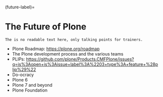 (future-label)=

# The Future of Plone

```{note}
The is no readable text here, only talking points for trainers.
```

- Plone Roadmap: <https://plone.org/roadmap>
- The Plone development process and the various teams
- PLIPs: <https://github.com/plone/Products.CMFPlone/issues?q=is%3Aopen+is%3Aissue+label%3A%2203+type%3A+feature+%28plip%29%22>
- Do-ocracy
- Plone 6
- Plone 7 and beyond
- Plone Foundation
